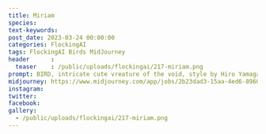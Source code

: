 ```yaml
---
title: Miriam
species: 
text-keywords: 
post_date: 2023-03-24 00:00:00
categories: FlockingAI
tags: FlockingAI Birds MidJourney 
header      :
  teaser    : /public/uploads/flockingai/217-miriam.png
prompt: BIRD, intricate cute vreature of the void, style by Hiro Yamagata,
midjourney: https://www.midjourney.com/app/jobs/2b23dad3-15aa-4ed6-8960-e993968a9568
instagram: 
twitter: 
facebook: 
gallery: 
  - /public/uploads/flockingai/217-miriam.png
---
```


